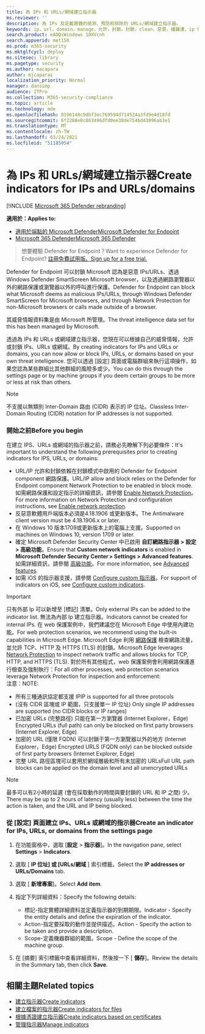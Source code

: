 ```yaml
---
title: 為 IPs 和 URLs/網域建立指示器
ms.reviewer: ''
description: 為 IPs 及定義實體的偵測、預防和排除的 URLs/網域建立指示器。
keywords: ip，url，domain，manage，允許，封鎖，封鎖，clean，惡意，檔雜湊，ip 位址，url，網域
search.product: eADQiWindows 10XVcnh
search.appverid: met150
ms.prod: m365-security
ms.mktglfcycl: deploy
ms.sitesec: library
ms.pagetype: security
ms.author: macapara
author: mjcaparas
localization_priority: Normal
manager: dansimp
audience: ITPro
ms.collection: M365-security-compliance
ms.topic: article
ms.technology: mde
ms.openlocfilehash: 0196148c9dbf3ec769594d714524a3fd9e4d18fd
ms.sourcegitcommit: 6f2288e0c863496dfd0ee38de754bd43096ab3e1
ms.translationtype: MT
ms.contentlocale: zh-TW
ms.lasthandoff: 03/24/2021
ms.locfileid: "51185954"
---
```

# <a name="create-indicators-for-ips-and-urlsdomains"></a><span data-ttu-id="ac79d-104">為 IPs 和 URLs/網域建立指示器</span><span class="sxs-lookup"><span data-stu-id="ac79d-104">Create indicators for IPs and URLs/domains</span></span> 

[!INCLUDE [Microsoft 365 Defender rebranding](../../includes/microsoft-defender.md)]

<span data-ttu-id="ac79d-105">**適用於：**</span><span class="sxs-lookup"><span data-stu-id="ac79d-105">**Applies to:**</span></span>
- [<span data-ttu-id="ac79d-106">適用於端點的 Microsoft Defender</span><span class="sxs-lookup"><span data-stu-id="ac79d-106">Microsoft Defender for Endpoint</span></span>](https://go.microsoft.com/fwlink/p/?linkid=2154037)
- [<span data-ttu-id="ac79d-107">Microsoft 365 Defender</span><span class="sxs-lookup"><span data-stu-id="ac79d-107">Microsoft 365 Defender</span></span>](https://go.microsoft.com/fwlink/?linkid=2118804)



><span data-ttu-id="ac79d-108">想要體驗 Defender for Endpoint？</span><span class="sxs-lookup"><span data-stu-id="ac79d-108">Want to experience Defender for Endpoint?</span></span> [<span data-ttu-id="ac79d-109">註冊免費試用版。</span><span class="sxs-lookup"><span data-stu-id="ac79d-109">Sign up for a free trial.</span></span>](https://www.microsoft.com/en-us/WindowsForBusiness/windows-atp?ocid=docs-wdatp-automationexclusionlist-abovefoldlink)


<span data-ttu-id="ac79d-110">Defender for Endpoint 可以封鎖 Microsoft 認為是惡意 IPs/URLs、透過 Windows Defender SmartScreen Microsoft browser，以及透過網路瀏覽器以外的網路保護或瀏覽器以外的呼叫進行保護。</span><span class="sxs-lookup"><span data-stu-id="ac79d-110">Defender for Endpoint can block what Microsoft deems as malicious IPs/URLs, through Windows Defender SmartScreen for Microsoft browsers, and through Network Protection for non-Microsoft browsers or calls made outside of a browser.</span></span>

<span data-ttu-id="ac79d-111">其威脅情報資料集是由 Microsoft 所管理。</span><span class="sxs-lookup"><span data-stu-id="ac79d-111">The threat intelligence data set for this has been managed by Microsoft.</span></span>

<span data-ttu-id="ac79d-112">透過為 IPs 和 URLs 或網域建立指示器，您現在可以根據自己的威脅情報，允許或封鎖 IPs、URLs 或網域。</span><span class="sxs-lookup"><span data-stu-id="ac79d-112">By creating indicators for IPs and URLs or domains, you can now allow or block IPs, URLs, or domains based on your own threat intelligence.</span></span> <span data-ttu-id="ac79d-113">您可以透過 [設定] 頁面或電腦群組來執行這項操作，如果您認為某些群組比其他群組的風險多或少。</span><span class="sxs-lookup"><span data-stu-id="ac79d-113">You can do this through the settings page or by machine groups if you deem certain groups to be more or less at risk than others.</span></span>

> [!NOTE]
> <span data-ttu-id="ac79d-114">不支援以無類別 Inter-Domain 路由 (CIDR) 表示的 IP 位址。</span><span class="sxs-lookup"><span data-stu-id="ac79d-114">Classless Inter-Domain Routing (CIDR) notation for IP addresses is not supported.</span></span> 

### <a name="before-you-begin"></a><span data-ttu-id="ac79d-115">開始之前</span><span class="sxs-lookup"><span data-stu-id="ac79d-115">Before you begin</span></span>
<span data-ttu-id="ac79d-116">在建立 IPS、URLs 或網域的指示器之前，請務必先瞭解下列必要條件：</span><span class="sxs-lookup"><span data-stu-id="ac79d-116">It's important to understand the following prerequisites prior to creating indicators for IPS, URLs, or domains:</span></span>
- <span data-ttu-id="ac79d-117">URL/IP 允許和封鎖依賴在封鎖模式中啟用的 Defender for Endpoint component 網路保護。</span><span class="sxs-lookup"><span data-stu-id="ac79d-117">URL/IP allow and block relies on the Defender for Endpoint component Network Protection to be enabled in block mode.</span></span> <span data-ttu-id="ac79d-118">如需網路保護和設定指示的詳細資訊，請參閱 [Enable Network Protection](enable-network-protection.md)。</span><span class="sxs-lookup"><span data-stu-id="ac79d-118">For more information on Network Protection and configuration instructions, see [Enable network protection](enable-network-protection.md).</span></span>
- <span data-ttu-id="ac79d-119">反惡意軟體用戶端版本必須是4.18.1906 或更新版本。</span><span class="sxs-lookup"><span data-stu-id="ac79d-119">The Antimalware client version must be 4.18.1906.x or later.</span></span> 
- <span data-ttu-id="ac79d-120">在 Windows 10 版本1709或更新版本上的電腦上支援。</span><span class="sxs-lookup"><span data-stu-id="ac79d-120">Supported on machines on Windows 10, version 1709 or later.</span></span> 
- <span data-ttu-id="ac79d-121">確定 Microsoft Defender Security Center 中已啟用 **自訂網路指示器** **> 設定 > 高級功能**。</span><span class="sxs-lookup"><span data-stu-id="ac79d-121">Ensure that **Custom network indicators** is enabled in **Microsoft Defender Security Center > Settings > Advanced features**.</span></span> <span data-ttu-id="ac79d-122">如需詳細資訊，請參閱 [高級功能](advanced-features.md)。</span><span class="sxs-lookup"><span data-stu-id="ac79d-122">For more information, see [Advanced features](advanced-features.md).</span></span>
- <span data-ttu-id="ac79d-123">如需 iOS 的指示器支援，請參閱 [Configure custom 指示器](https://docs.microsoft.com/microsoft-365/security/defender-endpoint/ios-configure-features#configure-custom-indicators)。</span><span class="sxs-lookup"><span data-stu-id="ac79d-123">For support of indicators on iOS, see [Configure custom indicators](https://docs.microsoft.com/microsoft-365/security/defender-endpoint/ios-configure-features#configure-custom-indicators).</span></span>


> [!IMPORTANT]
> <span data-ttu-id="ac79d-124">只有外部 Ip 可以新增至 [標記] 清單。</span><span class="sxs-lookup"><span data-stu-id="ac79d-124">Only external IPs can be added to the indicator list.</span></span> <span data-ttu-id="ac79d-125">無法為內部 Ip 建立指示器。</span><span class="sxs-lookup"><span data-stu-id="ac79d-125">Indicators cannot be created for internal IPs.</span></span>
> <span data-ttu-id="ac79d-126">在 web 保護案例中，我們建議您在 Microsoft Edge 中使用內建功能。</span><span class="sxs-lookup"><span data-stu-id="ac79d-126">For web protection scenarios, we recommend using the built-in capabilities in Microsoft Edge.</span></span> <span data-ttu-id="ac79d-127">Microsoft Edge 利用 [網路保護](network-protection.md) 檢查網路流量，並允許 TCP、HTTP 及 HTTPS (TLS) 的封鎖。</span><span class="sxs-lookup"><span data-stu-id="ac79d-127">Microsoft Edge leverages [Network Protection](network-protection.md) to inspect network traffic and allows blocks for TCP, HTTP, and HTTPS (TLS).</span></span> <span data-ttu-id="ac79d-128">對於所有其他程式，web 保護案例會利用網路保護進行檢查及強制執行：</span><span class="sxs-lookup"><span data-stu-id="ac79d-128">For all other processes, web protection scenarios leverage Network Protection for inspection and enforcement:</span></span> <br>
> <span data-ttu-id="ac79d-129">注意：</span><span class="sxs-lookup"><span data-stu-id="ac79d-129">NOTE:</span></span>
> - <span data-ttu-id="ac79d-130">所有三種通訊協定都支援 IP</span><span class="sxs-lookup"><span data-stu-id="ac79d-130">IP is supported for all three protocols</span></span>
> - <span data-ttu-id="ac79d-131"> (沒有 CIDR 區塊或 IP 範圍，只支援單一 IP 位址) </span><span class="sxs-lookup"><span data-stu-id="ac79d-131">Only single IP addresses are supported (no CIDR blocks or IP ranges)</span></span>
> - <span data-ttu-id="ac79d-132">已加密 URLs (完整路徑) 只能在第一方瀏覽器 (Internet Explorer，Edge) </span><span class="sxs-lookup"><span data-stu-id="ac79d-132">Encrypted URLs (full path) can only be blocked on first party browsers (Internet Explorer, Edge)</span></span>
> - <span data-ttu-id="ac79d-133">加密的 URL (僅限 FQDN) 可以封鎖于第一方瀏覽器以外的地方 (Internet Explorer，Edge) </span><span class="sxs-lookup"><span data-stu-id="ac79d-133">Encrypted URLS (FQDN only) can be blocked outside of first party browsers (Internet Explorer, Edge)</span></span>
> - <span data-ttu-id="ac79d-134">完整 URL 路徑區塊可以套用於網域層級和所有未加密的 URLs</span><span class="sxs-lookup"><span data-stu-id="ac79d-134">Full URL path blocks can be applied on the domain level and all unencrypted URLs</span></span>
 
> [!NOTE]
> <span data-ttu-id="ac79d-135">最多可以有2小時的延遲 (會在採取動作的時間與要封鎖的 URL 和 IP 之間) 少。</span><span class="sxs-lookup"><span data-stu-id="ac79d-135">There may be up to 2 hours of latency (usually less) between the time the action is taken, and the URL and IP being blocked.</span></span> 

### <a name="create-an-indicator-for-ips-urls-or-domains-from-the-settings-page"></a><span data-ttu-id="ac79d-136">從 [設定] 頁面建立 IPs、URLs 或網域的指示器</span><span class="sxs-lookup"><span data-stu-id="ac79d-136">Create an indicator for IPs, URLs, or domains from the settings page</span></span>

1. <span data-ttu-id="ac79d-137">在功能窗格中，選取 [**設定**  >  **指示器**]。</span><span class="sxs-lookup"><span data-stu-id="ac79d-137">In the navigation pane, select **Settings** > **Indicators**.</span></span>  

2. <span data-ttu-id="ac79d-138">選取 [ **IP 位址] 或 [URLs/網域** ] 索引標籤。</span><span class="sxs-lookup"><span data-stu-id="ac79d-138">Select the **IP addresses or URLs/Domains** tab.</span></span>

3. <span data-ttu-id="ac79d-139">選取 [ **新增專案**]。</span><span class="sxs-lookup"><span data-stu-id="ac79d-139">Select **Add item**.</span></span>

4. <span data-ttu-id="ac79d-140">指定下列詳細資料：</span><span class="sxs-lookup"><span data-stu-id="ac79d-140">Specify the following details:</span></span>
   - <span data-ttu-id="ac79d-141">標記-指定實體詳細資料並定義指示器的到期期限。</span><span class="sxs-lookup"><span data-stu-id="ac79d-141">Indicator - Specify the entity details and define the expiration of the indicator.</span></span>
   - <span data-ttu-id="ac79d-142">Action-指定要採取的動作並提供描述。</span><span class="sxs-lookup"><span data-stu-id="ac79d-142">Action - Specify the action to be taken and provide a description.</span></span>
   - <span data-ttu-id="ac79d-143">Scope-定義機器群組的範圍。</span><span class="sxs-lookup"><span data-stu-id="ac79d-143">Scope - Define the scope of the machine group.</span></span>

5. <span data-ttu-id="ac79d-144">在 [摘要] 索引標籤中查看詳細資料，然後按一下 [ **儲存**]。</span><span class="sxs-lookup"><span data-stu-id="ac79d-144">Review the details in the Summary tab, then click **Save**.</span></span>

## <a name="related-topics"></a><span data-ttu-id="ac79d-145">相關主題</span><span class="sxs-lookup"><span data-stu-id="ac79d-145">Related topics</span></span>
- [<span data-ttu-id="ac79d-146">建立指示器</span><span class="sxs-lookup"><span data-stu-id="ac79d-146">Create indicators</span></span>](manage-indicators.md)
- [<span data-ttu-id="ac79d-147">建立檔案的指示器</span><span class="sxs-lookup"><span data-stu-id="ac79d-147">Create indicators for files</span></span>](indicator-file.md)
- [<span data-ttu-id="ac79d-148">根據憑證建立指示器</span><span class="sxs-lookup"><span data-stu-id="ac79d-148">Create indicators based on certificates</span></span>](indicator-certificates.md)
- [<span data-ttu-id="ac79d-149">管理指示器</span><span class="sxs-lookup"><span data-stu-id="ac79d-149">Manage indicators</span></span>](indicator-manage.md)
